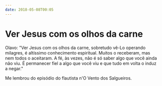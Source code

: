 ```yaml
---
date: 2018-05-08T00:05
---
```


# Ver Jesus com os olhos da carne

Olavo: "Ver Jesus com os olhos da carne, sobretudo vê-Lo operando milagres, é altíssimo conhecimento espiritual. Muitos o receberam, mas nem todos o aceitaram. A fé, às vezes, não é só saber algo que você ainda não viu. É permanecer fiel a algo que você viu e que tudo em volta o induz a negar."

Me lembrou do episódio do flautista n'O Vento dos Salgueiros.
